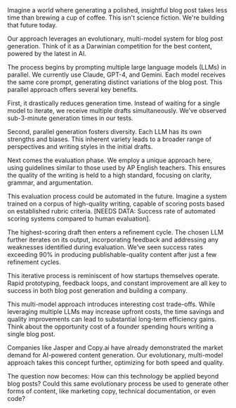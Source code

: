 Imagine a world where generating a polished, insightful blog post takes less time than brewing a cup of coffee.  This isn't science fiction.  We're building that future today.

Our approach leverages an evolutionary, multi-model system for blog post generation.  Think of it as a Darwinian competition for the best content, powered by the latest in AI.

The process begins by prompting multiple large language models (LLMs) in parallel. We currently use Claude, GPT-4, and Gemini. Each model receives the same core prompt, generating distinct variations of the blog post. This parallel approach offers several key benefits.

First, it drastically reduces generation time.  Instead of waiting for a single model to iterate, we receive multiple drafts simultaneously.  We’ve observed sub-3-minute generation times in our tests.

Second, parallel generation fosters diversity.  Each LLM has its own strengths and biases.  This inherent variety leads to a broader range of perspectives and writing styles in the initial drafts.

Next comes the evaluation phase.  We employ a unique approach here, using guidelines similar to those used by AP English teachers. This ensures the quality of the writing is held to a high standard, focusing on clarity, grammar, and argumentation.

This evaluation process could be automated in the future.  Imagine a system trained on a corpus of high-quality writing, capable of scoring posts based on established rubric criteria. [NEEDS DATA: Success rate of automated scoring systems compared to human evaluation].

The highest-scoring draft then enters a refinement cycle.  The chosen LLM further iterates on its output, incorporating feedback and addressing any weaknesses identified during evaluation.  We’ve seen success rates exceeding 90% in producing publishable-quality content after just a few refinement cycles.

This iterative process is reminiscent of how startups themselves operate.  Rapid prototyping, feedback loops, and constant improvement are all key to success in both blog post generation and building a company.

This multi-model approach introduces interesting cost trade-offs.  While leveraging multiple LLMs may increase upfront costs, the time savings and quality improvements can lead to substantial long-term efficiency gains.  Think about the opportunity cost of a founder spending hours writing a single blog post.

Companies like Jasper and Copy.ai have already demonstrated the market demand for AI-powered content generation.  Our evolutionary, multi-model approach takes this concept further, optimizing for both speed and quality.

The question now becomes: How can this technology be applied beyond blog posts?  Could this same evolutionary process be used to generate other forms of content, like marketing copy, technical documentation, or even code?
